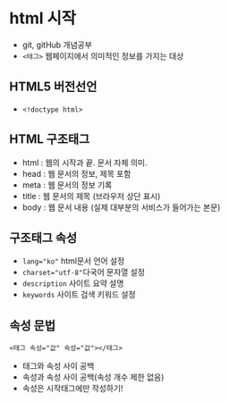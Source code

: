 # html 시작
* git, gitHub 개념공부
* `<태그>` 웹페이지에서 의미적인 정보를 가지는 대상 
## HTML5 버전선언 
* `<!doctype html>`
## HTML 구조태그
* html : 웹의 시작과 끝. 문서 자체 의미.
* head : 웹 문서의 정보, 제목 포함 
* meta : 웹 문서의 정보 기록 
* title : 웹 문서의 제목 (브라우저 상단 표시)
* body : 웹 문서 내용 (실제 대부분의 서비스가 들어가는 본문) 
## 구조태그 속성 
* `lang="ko"` html문서 언어 설정
* `charset="utf-8"`다국어 문자열 설정
* `description` 사이트 요약 설명 
* `keywords` 사이트 검색 키워드 설정 
## 속성 문법 
`<태그 속성="값" 속성="값"></태그>`
* 태그와 속성 사이 공백 
* 속성과 속성 사이 공백(속성 개수 제한 없음)
* 속성은 시작태그에만 작성하기!